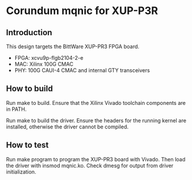 # Corundum mqnic for XUP-P3R

## Introduction

This design targets the BittWare XUP-PR3 FPGA board.

* FPGA: xcvu9p-flgb2104-2-e
* MAC: Xilinx 100G CMAC
* PHY: 100G CAUI-4 CMAC and internal GTY transceivers

## How to build

Run make to build.  Ensure that the Xilinx Vivado toolchain components are
in PATH.

Run make to build the driver.  Ensure the headers for the running kernel are
installed, otherwise the driver cannot be compiled.

## How to test

Run make program to program the XUP-PR3 board with Vivado.  Then load the
driver with insmod mqnic.ko.  Check dmesg for output from driver
initialization.
